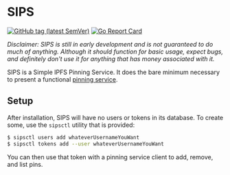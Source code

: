 SIPS
====

[![GitHub tag (latest SemVer)](https://img.shields.io/github/v/tag/DeedleFake/sips)](https://pkg.go.dev/github.com/DeedleFake/sips)
[![Go Report Card](https://goreportcard.com/badge/github.com/DeedleFake/sips)](https://goreportcard.com/report/github.com/DeedleFake/sips)

*Disclaimer: SIPS is still in early development and is not guaranteed to do much of anything. Although it should function for basic usage, expect bugs, and definitely don't use it for anything that has money associated with it.*

SIPS is a Simple IPFS Pinning Service. It does the bare minimum necessary to present a functional [pinning service][pinning-service-api].

Setup
-----

After installation, SIPS will have no users or tokens in its database. To create some, use the `sipsctl` utility that is provided:

```bash
$ sipsctl users add whateverUsernameYouWant
$ sipsctl tokens add --user whateverUsernameYouWant
```

You can then use that token with a pinning service client to add, remove, and list pins.

[pinning-service-api]: https://ipfs.github.io/pinning-services-api-spec/
